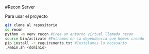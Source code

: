 #Recon Server

Para usar el proyecto

```bash
git clone al repositorio
cd recon
python -m venv recon #Crea un entorno virtual llamado recon
source bin/activate #Entramos en la dependencia que hemos creado
pip install -r requirements.txt #Instalamos lo necesario
./main.sh <dominio>
```
